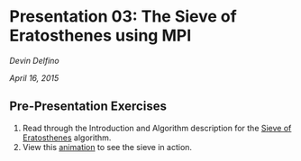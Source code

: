 Presentation 03: The Sieve of Eratosthenes using MPI
====================================================
*Devin Delfino*

*April 16, 2015*

Pre-Presentation Exercises
--------------------------
1. Read through the Introduction and Algorithm description for the [Sieve of Eratosthenes](http://en.wikipedia.org/wiki/Sieve_of_Eratosthenes) algorithm.
2. View this [animation](https://github.com/devindelfino/comp401/blob/master/presentation03/Sieve_of_Eratosthenes_animation.gif) to see the sieve in action.